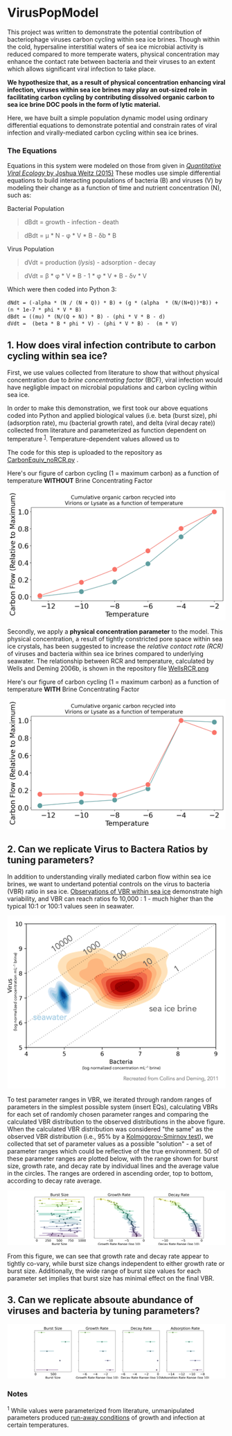 # VirusPopModel

This project was written to demonstrate the potential contribution of bacteriophage viruses carbon cycling within sea ice brines. Though within the cold, hypersaline interstitial waters of sea ice microbial activity is reduced compared to more temperate waters, physical concentration may enhance the contact rate between bacteria and their viruses to an extent which allows significant viral infection to take place. 

**We hypothesize that, as a result of physical concentration enhancing viral infection, viruses within sea ice brines may play an out-sized role in facilitating carbon cycling by contributing dissolved organic carbon to sea ice brine DOC pools in the form of lytic material.**

Here, we have built a simple population dynamic model using ordinary differential equations to demonstrate potential and constrain rates of viral infection and virally-mediated carbon cycling within sea ice brines. 

### The Equations ###

Equations in this system were modeled on those from given in [*Quantitative Viral Ecology* by Joshua Weitz (2015)](https://press.princeton.edu/books/hardcover/9780691161549/quantitative-viral-ecology) These modles use simple differential equations to build interacting populations of bacteria (B) and viruses (V) by modeling their change as a function of time and nutrient concentration (N), such as:

Bacterial Population
> dBdt = growth - infection - death 

> dBdt = µ * N -  φ * V * B - δb * B 

Virus Population
> dVdt = production (*lysis*) - adsorption - decay 

> dVdt = β * φ * V * B -  1 * φ * V * B - δv * V 


Which were then coded into Python 3:
```
dNdt = (-alpha * (N / (N + Q)) * B) + (g * (alpha  * (N/(N+Q))*B)) + (n * 1e-7 * phi * V * B)
dBdt = ((mu) * (N/(Q + N)) * B) - (phi * V * B - d)
dVdt =  (beta * B * phi * V) - (phi * V * B) -  (m * V)
```

## 1. How does viral infection contribute to carbon cycling within sea ice?
First, we use values collected from literature to show that without physical concentration due to _brine concentrating factor_ (BCF), viral infection would have negligble impact on microbial populations and carbon cycling within sea ice.

In order to make this demonstration, we first took our above equations coded into Python and applied biological values (i.e. beta (burst size), phi (adsorption rate), mu (bacterial growth rate), and delta (viral decay rate)) collected from literature and parameterized as function dependent on temperature  <sup>[1](###Notes)</sup>. Temperature-dependent values allowed us to 

The code for this step is uploaded to the repository as [CarbonEquiv_noRCR.py](https://github.com/gshowalt/VirusPopModel/edit/main/CarbonEquiv_Talmy.py) .

Here's our figure of carbon cycling (1 = maximum carbon) as a function of temperature **WITHOUT** Brine Concentrating Factor

![Practice Text for Sizing](https://github.com/gshowalt/VirusPopModel/blob/main/CE_Temp_noRCR_line.jpeg)






Secondly, we apply a **physical concentration parameter** to the model. This physical concentration, a result of tightly constricted pore space within sea ice crystals, has been suggested to increase the _relative contact rate (RCR)_ of viruses and bacteria within sea ice brines compared to underlying seawater. The relationship between RCR and temperature, calculated by Wells and Deming 2006b, is shown in the repository file [WellsRCR.png](https://github.com/gshowalt/VirusPopModel/blob/main/WellsRCR.png) 

Here's our figure of carbon cycling (1 = maximum carbon) as a function of temperature **WITH** Brine Concentrating Factor

![Practice Text for Sizing](https://github.com/gshowalt/VirusPopModel/blob/main/CE_Temp_withRCR_line.jpeg)


## 2. Can we replicate Virus to Bactera Ratios by tuning parameters?

In addition to understanding virally mediated carbon flow within sea ice brines, we want to undertand potential controls on the virus to bacteria (VBR) ratio in sea ice. [Observations of VBR within sea ice](https://github.com/gshowalt/VirusPopModel/blob/main/VBRfigure_recreation.png) demonstrate high variability, and VBR can reach ratios fo 10,000 : 1 - much higher than the typical 10:1 or 100:1 values seen in seawater.

![Fig](https://github.com/gshowalt/VirusPopModel/blob/main/VBRfigure_recreation.png)

To test parameter ranges in VBR, we iterated through random ranges of parameters in the simplest possible system (insert EQs), calculating VBRs for each set of randomly chosen parameter ranges and comparing the calculated VBR distribution to the observed distributions in the above figure. When the calculated VBR distribution was considered "the same" as the observed VBR distribution (i.e., 95% by a [Kolmogorov-Smirnov test](https://en.wikipedia.org/wiki/Kolmogorov–Smirnov_test)), we collected that set of parameter values as a possible "solution"  - a set of parameter ranges which could be reflective of the true environment. 50 of these parameter ranges are plotted below, with the range shown for burst size, growth rate, and decay rate by individual lines and the average value in the circles. The ranges are ordered in ascending order, top to bottom, according to decay rate average.

![Parameter Distributions](https://github.com/gshowalt/VirusPopModel/blob/main/ParameterDistribution.png)

From this figure, we can see that growth rate and decay rate appear to tightly co-vary, while burst size changs independent to either growth rate or burst size. Additionally, the wide range of burst size values for each parameter set implies that burst size has minimal effect on the final VBR.

## 3. Can we replicate absoute abundance of viruses and bacteria by tuning parameters?

![FittoBoth](https://github.com/gshowalt/VirusPopModel/blob/main/FittoBoth.png)

### Notes
 <sup>1</sup> While values were parameterized from literature, unmanipulated parameters produced [run-away conditions](https://github.com/gshowalt/VirusPopModel/blob/main/CE_Grid_withRCR_runaway.jpeg) of growth and infection at certain temperatures. 
